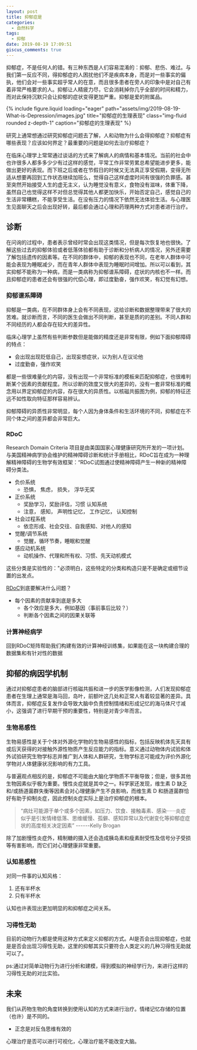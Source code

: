 ```yaml
---
layout: post
title: 抑郁症是
categories:
  - 自然科学
tags:
  - 抑郁
date: 2019-08-19 17:09:51
giscus_comments: true
---
```


抑郁症，不是任何人的错。有三种东西是人们容易混淆的：抑郁、悲伤、难过。与我们第一反应不同，得抑郁症的人困扰他们不是疾病本身，而是对一些事实的偏执，他们会对一些事实超乎常人的在意，而且很多患者在旁人的印象中是对自己有着非常严格要求的人。抑郁让人精疲力尽，它会消耗掉你几乎全部的时间和精力，而对此保持沉默只会让抑郁的症状变得更加严重。抑郁是爱的附属品。

<div class="row">
    <div class="col-sm mt-3 mt-md-0">
        {% include figure.liquid loading="eager" path="assets/img/2019-08-19-What-is-Depression/images.jpg" title="抑郁症的生理表现" class="img-fluid rounded z-depth-1" caption="抑郁症的生理表现" %}
    </div>
</div>

研究上通常想通过研究抑郁症问题去了解，人和动物为什么会得抑郁症？抑郁症有哪些表现？应该如何界定？最重要的问题是如何去治疗抑郁症？

<!-- more -->

在临床心理学上常常通过谈话的方式来了解病人的病情和基本情况。当前的社会中也许很多人都多多少少有过这样的感觉，平常工作非常劳累总希望能进步更多，能做出更好的表现。而下班之后或者在节假日的时候又无法真正享受假期，变得无所适从想要再回到工作状态继续加班么，觉得自己这样虚度时间有很强的负罪感。甚至突然开始接受人生的虚无主义，认为睡觉没有意义，食物没有滋味，体重下降，虽然自己也觉得这样不对但总觉得其他人都更加快乐，开始否定自己，感觉自己的生活非常糟糕，不能享受生活。在没有压力的情况下依然无法体验生活。与心理医生见面聊天之后会出现好转，最后都会通过心理和药理两种方式对患者进行治疗。

## 诊断

在问询的过程中，患者表示曾经时常会出现这类情况，但是每次恢复地也很快。了解这些过去的抑郁体验或者低落体验都有助于诊断和分析病人的情况，另外还需要了解包括遗传的因素等。在不同的群体中，抑郁的表现也不同，在老年人群体中可能会表现为睡眠减少，而在青年人群体中表现为睡眠时间增加。所以可以看到，其实抑郁不能称为一种病，而是一类病称为抑郁谱系障碍，症状的内核也不一样。而且抑郁症的患者还会有很强的代偿心理，即过度勤奋，强作欢笑，有幻觉有幻想。

### 抑郁谱系障碍

抑郁是一类病，在不同群体身上会有不同表现，这给诊断和数据整理带来了很大的苦难。就诊断而言，不同的医生会做出不同判断，甚至是质的的差别。不同人群和不同经历的人都会存在较大的差异性。

临床心理学上虽然有些判断参数但是能做的精度还是非常有限，例如下面抑郁障碍的特点：

- 会出现出现贬低自己，出现妄想症状，以为别人在议论他
- 过度勤奋，强作欢笑

都是一些很难量化的内容，没有出现一个非常标准的模板来匹配抑郁症，也很难判断某个因素的贡献程度。所以诊断的效度又很大的差异的，没有一套非常标准的概念用以界定抑郁症的内容，存在很大的异质性。以核磁共振图为例，抑郁的特征还远不如性取向特征那样容易辨认。

抑郁障碍的异质性非常明显，每个人因为身体条件和生活环境的不同，抑郁症在不同个体之间的差异都会非常巨大。

### RDoC

Research Domain Criteria 项目是由美国国家心理健康研究所开发的一项计划。与美国精神病学协会维护的精神障碍诊断和统计手册相比，RDoC旨在成为一种理解精神障碍的生物学有效框架：“RDoC试图通过使精神障碍产生一种新的精神障碍分类法。

- 负价系统
  - 恐惧， 焦虑， 损失， 浮华无奖
- 正价系统
  - 奖励学习，奖励评估，习惯
    认知系统
  - 注意， 感知， 声明性记忆， 工作记忆， 认知控制
- 社会过程系统
  - 依恋形成、社会交往、自我感知、对他人的感知
- 觉醒/调节系统
  - 觉醒，循环节奏，睡眠和觉醒
- 感应动机系统
  - 动机操作、代理和所有权、习惯、先天动机模式

这些分类是实验性的："必须明白，这些特定的分类和构造只是不是确定或细节设置的出发点。

[RDoC](https://www.nimh.nih.gov/research/research-funded-by-nimh/rdoc/index.shtml)到底要解决什么问题？

- 每个因素的贡献率到底是多大
  - 各个效应是多大，例如基因（事前事后比较？）
  - 判断各个因素之间的因果关联等

### 计算神经病学

回到RDoC矩阵帮助我们构建有效的计算神经训练集，如果能在这一块构建合理的数据集和有针对性的数据

## 抑郁的病因学机制

通过对抑郁症患者的脑部进行核磁共振和进一步的医学影像检测，人们发现抑郁症患者在生理上通常是海马回，岛叶，前额叶这几处和正常人有着较显著的差异。具体而言，抑郁症反复发作会导致大脑中负责控制情绪和形成记忆的海马体尺寸减小，这强调了进行早期干预的重要性，特别是对青少年而言。

### 生物易感性

生物易感性是关于个体对外源化学物的生物易感性的指标，包括反映机体先天具有或后天获得的对接触外源性物质产生反应能力的指标。意义通过动物体内试验和体外试验研究生物学标志并推广到人体和人群研究，生物学标志可能成为评价外源化学物对人体健康状况影响的有力工具。

与普遍观点相反的是，抑郁症不可能由大脑化学物质不平衡导致；但是，很多其他生物因素似乎极为重要。慢性炎症就是其中之一。科学家还发现，维生素 D 缺乏和/或肠道菌群失衡等因素会对心理健康产生不良影响，而维生素 D 和肠道菌群恰好有助于抑制炎症，因此控制炎症实际上是治疗抑郁症的根本。

> “病灶可能源于单个或多个因素，如压力、饮食、接触毒素、感染······炎症似乎是引发情绪低落、思维缓慢、孤僻、感知异常以及代谢变化等抑郁症症状的高度相关决定因素”
> ------Kelly Brogan

除了加剧慢性炎症外，精制糖的摄入还会造成胰岛素和瘦素耐受性及信号分子受损等有害影响，而它们对心理健康非常重要。

### 认知易感性

对同一件事的认知风格：

1. 还有半杯水
1. 只有半杯水

认知也许表现出更加明显的和抑郁症之间关系。

### 习得性无助

目前的动物行为都是使用这种方式来定义抑郁的方式。AI是否会出现抑郁症，也就是是否会出现习得性无助，这里的抑郁其实只要符合人类定义的几种习得性无助就可以了。

ps:通过对简单动物行为进行分析和建模，得到模拟的神经学行为，来进行这样的习得性无助的对比实验。

## 未来

我们从药物生物的角度转换到使用认知的方式来进行治疗。情绪记忆存储的位置（也许）是不同的。

- 正念是对反刍思维有效的

心理治疗是否可以进行可视化，心理治疗能不能改变大脑。
